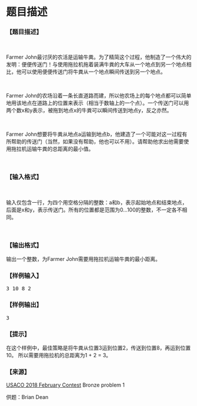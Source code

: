 # 题目描述


<h3>
【题目描述】
</h3>
<p>
<br/>
</p>
<p>
Farmer John最讨厌的农活是运输牛粪。为了精简这个过程，他制造了一个伟大的发明：便便传送门！与使用拖拉机拖着装满牛粪的大车从一个地点到另一个地点相比，他可以使用便便传送门将牛粪从一个地点瞬间传送到另一个地点。
</p>
<p>
<br/>
</p>
<p>
Farmer John的农场沿着一条长直道路而建，所以他农场上的每个地点都可以简单地用该地点在道路上的位置来表示（相当于数轴上的一个点）。一个传送门可以用两个数x和y表示，被拖到地点x的牛粪可以瞬间传送到地点y，反之亦然。
</p>
<p>
<br/>
</p>
<p>
Farmer John想要将牛粪从地点a运输到地点b，他建造了一个可能对这一过程有所帮助的传送门（当然，如果没有帮助，他也可以不用）。请帮助他求出他需要使用拖拉机运输牛粪的总距离的最小值。
</p>
<p>
<br/>
</p>
<h3>
【输入格式】
</h3>
<p>
<br/>
</p>
<p>
输入仅包含一行，为四个用空格分隔的整数：a和b，表示起始地点和结束地点，后面是x和y，表示传送门。所有的位置都是范围为0…100的整数，不一定各不相同。
</p>
<p>
<br/>
</p>
<h3>
【输出格式】
</h3>
<p>
输出一个整数，为Farmer John需要用拖拉机运输牛粪的最小距离。
</p>
<h3>
【样例输入】
</h3>
<pre>3 10 8 2</pre>
<h3>
【样例输出】
</h3>
<pre>3</pre>
<h3>
【提示】
</h3>
<p>
在这个样例中，最佳策略是将牛粪从位置3运到位置2，传送到位置8，再运到位置10。 所以需要用拖拉机的总距离为1 + 2 = 3。
</p>
<h3>
【来源】
</h3>
<p>
<a href="http://www.usaco.org/index.php?page=feb18results" target="_blank">USACO 2018 February Contest</a> Bronze problem 1
</p>
<p>
供题：Brian Dean
</p>
